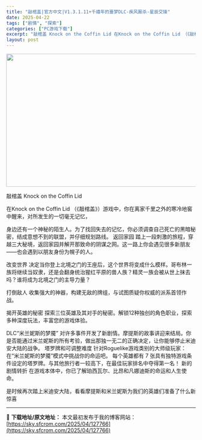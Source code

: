```yaml
---
title: "敲棺盖|官方中文|V1.3.1.11+千禧年的噩梦DLC-疾风厮杀-星辰交锋"
date: 2025-04-22
tags: ["剧情", "探索"]
categories: ["PC游戏下载"]
excerpt: "敲棺盖 Knock on the Coffin Lid 在Knock on the Coffin Lid （《敲棺盖》）游戏中，你在离家千里之外的寒冷地窖中醒来，对所发生的一切毫无记忆， 身边还有一个神秘的陌生人。为了找回失去的记忆，你必须调查自己死亡的黑暗秘密，结成意想不到的联盟，并仔细规划路线。&hellip;"
layout: post
---
```


<img class="aligncenter size-full wp-image-127760" src="https://sky.sfcrom.com/wp-content/uploads/2025/04/2025042206055577.webp" alt="" width="616" height="353" />

敲棺盖 Knock on the Coffin Lid

在Knock on the Coffin Lid （《敲棺盖》）游戏中，你在离家千里之外的寒冷地窖中醒来，对所发生的一切毫无记忆，

身边还有一个神秘的陌生人。为了找回失去的记忆，你必须调查自己死亡的黑暗秘密，结成意想不到的联盟，并仔细规划路线。
返回家园
踏上一段刺激的旅程，穿越三大秘境，返回家园并解开那致命的阴谋之网。这一路上你会遇见很多新朋友——也会遇到以朋友身份为幌子的人。

改变世界
决定当你登上北境之门的王座后，这个世界将变成什么模样。哥布林一族将继续当奴隶，还是会翻身统治猩红平原的兽人族？精灵一族会被从世上抹去吗？谁将成为北境之门的主导力量？

打倒敌人
收集强大的神器，构建无敌的牌组，与试图质疑你权威的派系首领作战。

揭开英雄的秘密
探索三位英雄及其对手的秘密。解锁12种独创的角色职业，探索多种深度玩法，丰富您的游戏体验。

DLC“米兰妮斯的梦魇”
对许多事件开发了新剧情。摩提斯的故事讲迎来结局。你是否能通过米兰妮斯的所有考验，做出那独一无二的正确决定，让你能够停止米迪安大陆的战争。
塔罗牌和可调整难度
针对Roguelike游戏类别的大师级玩家：在“米兰妮斯的梦魇”模式中挑战你的命运吧。
每个英雄都有 7 张具有独特游戏条件设定的塔罗牌。与其他旅行者一较高下，在最佳玩家排名中夺得第一名！
新的剧情转折
在游戏本体中，你已了解珀西瓦尔、比昂和凡娜迪斯的命运和人生使命。

是时候再次踏上米迪安大陆，看看摩提斯和米兰妮斯为我们的英雄们准备了什么新惊喜

---
📖 **下载地址/原文地址：** 本文最初发布于我的博客网站：[https://sky.sfcrom.com/2025/04/127766](https://sky.sfcrom.com/2025/04/127766)
